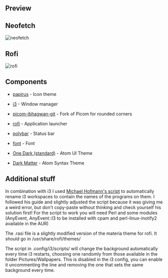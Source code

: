 ## Preview

## Neofetch
![neofetch](https://github.com/ggldnl/my-arch/blob/master/previews/neofetch.png)

## Rofi
![rofi](https://github.com/ggldnl/my-arch/blob/master/previews/rofi.png)

## Components
* [papirus] - Icon theme
* [i3] - Window manager
* [picom-ibhagwan-git] - Fork of Picom for rounded corners
* [rofi] - Application launcher
* [polybar] - Status bar
* [font] - Font
* [One Dark (standard)] - Atom UI Theme
* [Dark Matter] - Atom Syntax Theme

   [papirus]: <https://github.com/PapirusDevelopmentTeam/papirus-icon-theme>
   [i3]: <https://github.com/i3/i3>
   [picom-ibhagwan-git]: <https://github.com/ibhagwan/picom>
   [rofi]: <https://github.com/davatorium/rofi>
   [polybar]: <https://polybar.github.io/>
   [font]: <https://www.nerdfonts.com/>
   [One Dark (standard)]: <https://github.com/atom/one-dark-ui>
   [Dark Matter]: <https://github.com/sawtell/dark-matter-syntax>

## Additional stuff

In combination with i3 I used [Michael Hofmann's script] to automatically rename 
i3 workspaces to contain the names of the programs on them.
I followed his guide and slightly adjusted the script because it was giving me a weird
error, but don't copy-paste without thinking and check yourself his solution first!
For the script to work you will need Perl and some modules (AnyEvent, AnyEvent::I3 to 
be installed with cpam and perl-linux-inotify2 available in the AUR)

The .rasi file is a slightly modified version of the materia theme for rofi.
It should go in /usr/share/rofi/themes/

The script in .config/i3/scripts/ will change the background automatically every time 
i3 restarts, choosing one randomly from those available in the folder Pictures/Wallpapers.
This is disabled in the i3 config, you can enable it uncommenting the line and removing
the one that sets the same background every time.

  [Michael Hofmann's script]: <https://github.com/mh21/i3-renameworkspaces>

